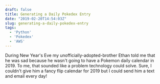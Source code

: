 ```yaml
---
draft: false
title: Generating a Daily Pokedex Entry
date: "2019-02-20T14:54:03Z"
slug: generating-a-daily-pokedex-entry
tags:
  - 'Python'
  - 'Pokedex'
  - 'AWS'
---
```


During New Year's Eve my unofficially-adopted-brother Ethan told me that he was sad because he wasn't going to have a Pokemon daily calendar in 2019. To me, that sounded like a problem technology could solve. Sure, I couldn't give him a fancy flip calendar for 2019 but I could send him a text and email every day! 

<!--more-->
